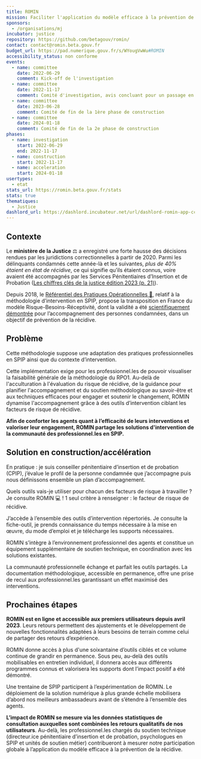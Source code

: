 ```yaml
---
title: ROMIN
mission: Faciliter l'application du modèle efficace à la prévention de la récidive
sponsors:
  - /organisations/mj
incubator: justice
repository: https://github.com/betagouv/romin/
contact: contact@romin.beta.gouv.fr
budget_url: https://pad.numerique.gouv.fr/s/WYougVwWu#ROMIN
accessibility_status: non conforme
events:
  - name: committee
    date: 2022-06-29
    comment: Kick-off de l'investigation
  - name: committee
    date: 2022-11-17
    comment: Comité d'investigation, avis concluant pour un passage en phase de construction
  - name: committee
    date: 2023-06-28
    comment: Comité de fin de la 1ère phase de construction
  - name: committee
    date: 2024-01-18
    comment: Comité de fin de la 2e phase de construction
phases:
  - name: investigation
    start: 2022-06-29
    end: 2022-11-17
  - name: construction
    start: 2022-11-17
  - name: acceleration
    start: 2024-01-18
usertypes:
  - etat
stats_url: https://romin.beta.gouv.fr/stats
stats: true
thematiques:
  - Justice
dashlord_url: https://dashlord.incubateur.net/url/dashlord-romin-app-cc-anje-justice-fr/
---
```

## Contexte

Le **ministère de la Justice** ⚖ a enregistré une forte hausse des décisions rendues par les juridictions correctionnelles à partir de 2020. Parmi les délinquants condamnés cette année-là et les suivantes, *plus de 40% étaient en état de récidive*, ce qui signifie qu’ils étaient connus, voire avaient été accompagnés par les Services Pénitentiaires d’Insertion et de Probation ([Les chiffres clés de la justice édition 2023 (p. 21)](https://www.justice.gouv.fr/sites/default/files/2023-10/Chiffres_Cle%CC%81s_2023_En_ligne_0.pdf)).

Depuis 2018, le [Référentiel des Pratiques Opérationnelles 📖](https://journals.openedition.org/criminocorpus/10631), relatif à la méthodologie d’intervention en SPIP, propose la transposition en France du modèle Risque-Besoins-Réceptivité, dont la validité a été [scientifiquement démontrée](https://www.researchgate.net/publication/247523857_Validating_the_Principles_of_Effective_Intervention_A_Systematic_Review_of_the_Contributions_of_Meta-Analysis_in_the_Field_of_Corrections) pour l’accompagnement des personnes condamnées, dans un objectif de prévention de la récidive. 

## Problème

Cette méthodologie suppose une adaptation des pratiques professionnelles en SPIP ainsi que du contexte d’intervention.

Cette implémentation exige pour les professionnel.les de pouvoir visualiser la faisabilité générale de la méthodologie du RPO1. Au-delà de l'acculturation à l'évaluation du risque de récidive, de la guidance pour planifier l'accompagnement et du soutien méthodologique au savoir-être et aux techniques efficaces pour engager et soutenir le changement, ROMIN dynamise l'accompagnement grâce à des outils d’intervention ciblant les facteurs de risque de récidive.

**Afin de conforter les agents quant à l’efficacité de leurs interventions et valoriser leur engagement, ROMIN partage les solutions d'intervention de la communauté des professionnel.les en SPIP.**

## Solution en construction/accélération

En pratique : je suis conseiller pénitentiaire d’insertion et de probation (CPIP), j’évalue le profil de la personne condamnée que j’accompagne puis nous définissons ensemble un plan d’accompagnement. 

Quels outils vais-je utiliser pour chacun des facteurs de risque à travailler ? 
Je consulte ROMIN 💻 ! 1 seul critère à renseigner : le facteur de risque de récidive. 

J’accède à l’ensemble des outils d’intervention répertoriés. Je consulte la fiche-outil, je prends connaissance du temps nécessaire à la mise en œuvre, du mode d’emploi et je télécharge les supports nécessaires.

ROMIN s’intègre à l’environnement professionnel des agents et constitue un équipement supplémentaire de soutien technique, en coordination avec les solutions existantes.

La communauté professionnelle échange et parfait les outils partagés.
La documentation méthodologique, accessible en permanence, offre une prise de recul aux professionnel.les garantissant un effet maximisé des interventions.

## Prochaines étapes

**ROMIN est en ligne et accessible aux premiers utilisateurs depuis avril 2023**. Leurs retours permettent des ajustements et le développement de nouvelles fonctionnalités adaptées à leurs besoins de terrain comme celui de partager des retours d’expérience.

ROMIN donne accès à plus d'une soixantaine d’outils ciblés et ce volume continue de grandir en permanence. Sous peu, au-delà des outils mobilisables en entretien individuel, il donnera accès aux différents programmes connus et valorisera les supports dont l’impact positif a été démontré. 

Une trentaine de SPIP participent à l’expérimentation de ROMIN. Le déploiement de la solution numérique à plus grande échelle mobilisera d’abord nos meilleurs ambassadeurs avant de s’étendre à l’ensemble des agents.

**L’impact de ROMIN se mesure via les données statistiques de consultation auxquelles sont combinées les retours qualitatifs de nos utilisateurs**. Au-delà, les professionnel.les chargés du soutien technique (directeur.ice pénitentiaire d’insertion et de probation, psychologues en SPIP et unités de soutien métier) contribueront à mesurer notre participation globale à l’application du modèle efficace à la prévention de la récidive.
